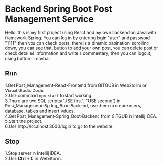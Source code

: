 # Backend Spring Boot Post Management Service
Hello, this is my first project using React and my own backend on Java with framework Spring. You can log in by entering login "user" and password "1111", then you can check posts, there is a dinamic pagination, scrolling down, you can see that, button to add your own post, you can delete post or check detailed information and write a commentary, then you can logout, using button in navbar.

## Run
  1.Get Post_Management-React-Frontend from GITGUB in WebStorm or Visual Studio Code.\
  2.Use command `npm start` to start working.\
  3.There are two SQL scripts("USE first", "USE second") in Post_Management-Spring_Boot-Backend, use them to create users, database, tables and insert values.\
  4.Get Post_Management-Spring_Boot-Backend from GITGUB in Intellij IDEA.\
  5.Start the project.\
  6.Use http://localhost:3000/login to go to the website.

## Stop
  1.Stop server in Intellij IDEA.\
  2.Use **Ctrl + C** in WebStorm.
